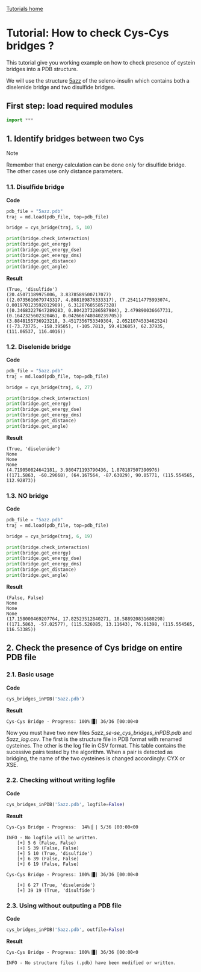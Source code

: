 [Tutorials home](Tutorials.md)

# Tutorial: How to check Cys-Cys bridges ?

This tutorial give you working example on how to check presence of cystein bridges into a PDB structure.

We will use the structure [5azz](https://www.rcsb.org/structure/5azz) of the seleno-insulin which contains both a diselenide bridge and two disulfide bridges.

## First step: load required modules

```python
import ***
```


## 1. Identify bridges between two Cys

> [!NOTE]
> Remember that energy calculation can be done only for disulfide bridge. The other cases use only distance parameters.

### 1.1. Disulfide bridge

**Code**

```python
pdb_file = "5azz.pdb"
traj = md.load(pdb_file, top=pdb_file)

bridge = cys_bridge(traj, 5, 10)

print(bridge.check_interaction)
print(bridge.get_energy)
print(bridge.get_energy_dse)
print(bridge.get_energy_dms)
print(bridge.get_distance)
print(bridge.get_angle)
```

**Result**

```
(True, 'disulfide')
(20.45071189975006, 3.8378589500717077)
((2.0735610679743317, 4.808189876333317), (7.254114775993074, 0.001970123592012989), 6.312876055857328)
((0.34683227647289283, 0.8042373286587984), 2.479890036667731, (0.1642325602320461, 0.042666748040239705))
(3.8848155736923218, 3.4517356753349304, 2.0521074533462524)
((-73.73775, -158.39505), (-105.7813, 59.413605), 62.37935, (111.06537, 116.4016))
```

### 1.2. Diselenide bridge

**Code**

```python
pdb_file = "5azz.pdb"
traj = md.load(pdb_file, top=pdb_file)

bridge = cys_bridge(traj, 6, 27)

print(bridge.check_interaction)
print(bridge.get_energy)
print(bridge.get_energy_dse)
print(bridge.get_energy_dms)
print(bridge.get_distance)
print(bridge.get_angle)
```

**Result**

```
(True, 'diselenide')
None
None
None
(4.719050824642181, 3.980471193790436, 1.878187507390976)
((171.5863, -60.29668), (64.167564, -87.63029), 90.05771, (115.554565, 112.92873))
```


### 1.3. NO bridge

**Code**

```python
pdb_file = "5azz.pdb"
traj = md.load(pdb_file, top=pdb_file)

bridge = cys_bridge(traj, 6, 19)

print(bridge.check_interaction)
print(bridge.get_energy)
print(bridge.get_energy_dse)
print(bridge.get_energy_dms)
print(bridge.get_distance)
print(bridge.get_angle)
```

**Result**

```
(False, False)
None
None
None
(17.158000469207764, 17.82523512840271, 18.588920831680298)
((171.5863, -57.02577), (115.526085, 13.11643), 76.61398, (115.554565, 116.53385))
```





## 2. Check the presence of Cys bridge on entire PDB file

### 2.1. Basic usage

**Code**

```python
cys_bridges_inPDB('5azz.pdb')
```

**Result**

```
Cys-Cys Bridge - Progress: 100%|█| 36/36 [00:00<0
```

Now you must have two new files *5azz_se-se_cys_bridges_inPDB.pdb* and *5azz_log.csv*. The first is the structure file in PDB format with renamed cysteines.
The other is the log file in CSV format. This table contains the sucessive pairs tested by the algorithm. When a pair is detected as bridging, the name of the two cysteines is changed accordingly: CYX or XSE.


### 2.2. Checking without writing logfile

**Code**

```python
cys_bridges_inPDB('5azz.pdb', logfile=False)
```

**Result**

```
Cys-Cys Bridge - Progress:  14%|▏| 5/36 [00:00<00

INFO - No logfile will be written.
	[+] 5 6 (False, False)
	[+] 5 39 (False, False)
	[+] 5 10 (True, 'disulfide')
	[+] 6 39 (False, False)
	[+] 6 19 (False, False)

Cys-Cys Bridge - Progress: 100%|█| 36/36 [00:00<0

	[+] 6 27 (True, 'diselenide')
	[+] 39 19 (True, 'disulfide')
```


### 2.3. Using without outputing a PDB file

**Code**

```python
cys_bridges_inPDB('5azz.pdb', outfile=False)
```

**Result**

```
Cys-Cys Bridge - Progress: 100%|█| 36/36 [00:00<0

INFO - No structure files (.pdb) have been modified or written.
```
